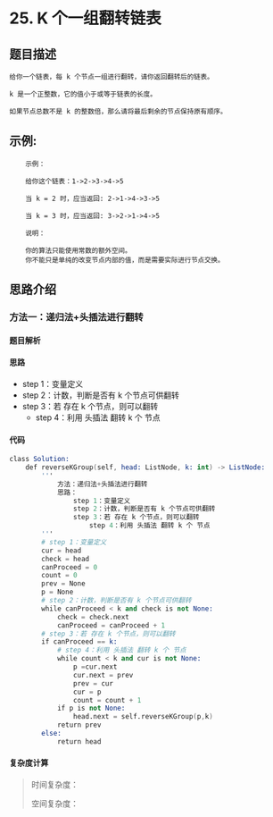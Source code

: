 # 25. K 个一组翻转链表

## 题目描述

    给你一个链表，每 k 个节点一组进行翻转，请你返回翻转后的链表。

    k 是一个正整数，它的值小于或等于链表的长度。

    如果节点总数不是 k 的整数倍，那么请将最后剩余的节点保持原有顺序。

## 示例:
```
    示例：

    给你这个链表：1->2->3->4->5

    当 k = 2 时，应当返回: 2->1->4->3->5

    当 k = 3 时，应当返回: 3->2->1->4->5

    说明：

    你的算法只能使用常数的额外空间。
    你不能只是单纯的改变节点内部的值，而是需要实际进行节点交换。
```

## 思路介绍

### 方法一：递归法+头插法进行翻转
#### 题目解析

#### 思路

- step 1：变量定义
- step 2：计数，判断是否有 k 个节点可供翻转
- step 3：若 存在 k 个节点，则可以翻转
    - step 4：利用 头插法 翻转 k 个 节点

#### 代码

```s
class Solution:
    def reverseKGroup(self, head: ListNode, k: int) -> ListNode:
        '''
            方法：递归法+头插法进行翻转
            思路：
                step 1：变量定义
                step 2：计数，判断是否有 k 个节点可供翻转
                step 3：若 存在 k 个节点，则可以翻转
                    step 4：利用 头插法 翻转 k 个 节点
        '''
        # step 1：变量定义
        cur = head
        check = head
        canProceed = 0
        count = 0
        prev = None
        p = None
        # step 2：计数，判断是否有 k 个节点可供翻转
        while canProceed < k and check is not None:
            check = check.next
            canProceed = canProceed + 1
        # step 3：若 存在 k 个节点，则可以翻转
        if canProceed == k:
            # step 4：利用 头插法 翻转 k 个 节点
            while count < k and cur is not None:
                p =cur.next
                cur.next = prev
                prev = cur
                cur = p
                count = count + 1
            if p is not None:
                head.next = self.reverseKGroup(p,k)
            return prev
        else:
            return head
```


#### 复杂度计算

> 时间复杂度：
> 
> 空间复杂度：


